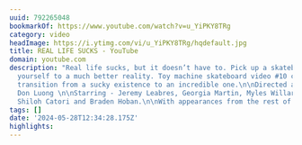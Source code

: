```yaml
---
uuid: 792265048
bookmarkOf: https://www.youtube.com/watch?v=u_YiPKY8TRg
category: video
headImage: https://i.ytimg.com/vi/u_YiPKY8TRg/hqdefault.jpg
title: REAL LIFE SUCKS - YouTube
domain: youtube.com
description: "Real life sucks, but it doesn’t have to. Pick up a skateboard and transport
  yourself to a much better reality. Toy machine skateboard video #10 can help you
  transition from a sucky existence to an incredible one.\n\nDirected and Edited by
  Don Luong \n\nStarring - Jeremy Leabres, Georgia Martin, Myles Willard, Axel Cruysberghs,
  Shiloh Catori and Braden Hoban.\n\nWith appearances from the rest of the team!"
tags: []
date: '2024-05-28T12:34:28.175Z'
highlights:
---
```




